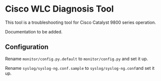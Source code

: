 # Cisco WLC Diagnosis Tool

This tool is a troubleshooting tool for Cisco Catalyst 9800 series operation.

Documentation to be added.

## Configuration

Rename `monitor/config.py.default` to `monitor/config.py` and set it up.

Rename `syslog/syslog-ng.conf.sample` to `syslog/syslog-ng.conf`and set it up.
